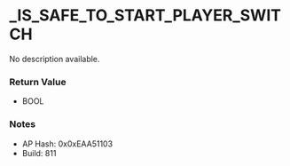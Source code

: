 # _IS_SAFE_TO_START_PLAYER_SWITCH

No description available.

### Return Value
* BOOL

### Notes
* AP Hash: 0x0xEAA51103
* Build: 811

